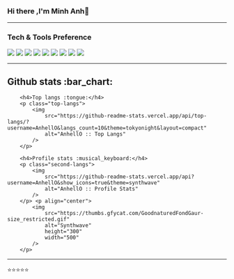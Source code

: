 ### Hi there ,I'm Minh Anh👋

---
### Tech & Tools Preference

<img src = "https://img.shields.io/badge/-HTML5-E34F26?style=flat&logo=html5&logoColor=white"> <img src = "https://img.shields.io/badge/-CSS3-1572B6?style=flat&logo=css3&logoColor=white">
<img src="https://img.shields.io/badge/-JavaScript-eed718?style=flat&logo=javascript&logoColor=ffffff">
<img src="https://img.shields.io/badge/-React-000000?style=flat&logo=react&logoColor=00c8ff">
<img src="https://img.shields.io/badge/-MySQL-F29111?style=flat&logo=mysql&logoColor=FFFFFF">
<img src="https://img.shields.io/badge/-Node.js-3C873A?style=flat&logo=Node.js&logoColor=white">
<img src="http://img.shields.io/badge/-Git-F1502F?style=flat&logo=git&logoColor=FFFFFF">
<img src="http://img.shields.io/badge/-Github-000000?style=flat&logo=github&logoColor=FFFFFF">
<img src="http://img.shields.io/badge/-VS%20Code-007ACC?style=flat&logo=visual%20studio%20code&logoColor=white">

---
###
<h2 align="">Github stats :bar_chart:</h2>

<!-- <h4 align="">Visitor's count :eyes:</h4>

<p align=""><img src="https://profile-counter.glitch.me/{AnhellO}/count.svg" alt="AnhellO :: Visitor's Count" /></p> -->
<!-- <div class="double-img"> -->
<!--     <div class="child-img-one"> -->
        <h4>Top langs :tongue:</h4>
        <p class="top-langs">
            <img
                src="https://github-readme-stats.vercel.app/api/top-langs/?username=AnhellO&langs_count=10&theme=tokyonight&layout=compact"
                alt="AnhellO :: Top Langs"
            />
        </p>
<!--     </div> -->
<!--     <div class="child-img-two"> -->
        <h4>Profile stats :musical_keyboard:</h4>
        <p class="second-langs">
            <img
                src="https://github-readme-stats.vercel.app/api?username=AnhellO&show_icons=true&theme=synthwave"
                alt="AnhellO :: Profile Stats"
            />
        </p> <p align="center">
            <img
                src="https://thumbs.gfycat.com/GoodnaturedFondGaur-size_restricted.gif"
                alt="Synthwave"
                height="300"
                width="500"
            />
        </p>
<!--     </div> -->
<!-- </div> -->

--- 
⭐⭐️⭐️⭐️⭐️

